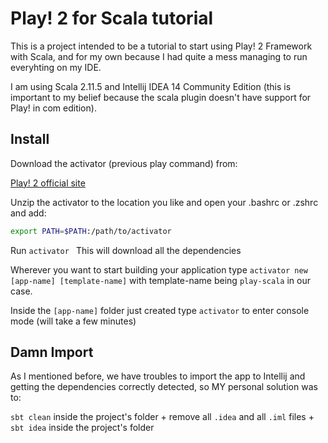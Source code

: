 # Play! 2 for Scala tutorial

This is a project intended to be a tutorial to start using Play! 2 Framework with Scala, and for my own because I had quite a mess managing to run everyhting on my IDE.

I am using Scala 2.11.5 and Intellij IDEA 14 Community Edition (this is important to my belief because the scala plugin doesn't have support for Play! in com edition).

## Install 

  Download the activator (previous play command) from:

  [Play! 2 official site](https://www.playframework.com/download)
    
  Unzip the activator to the location you like and open your .bashrc or .zshrc and add:
 
  ````bash
  export PATH=$PATH:/path/to/activator
  ````
  
  Run  ````activator ```` This will download all the dependencies
  
  Wherever you want to start building your application type ````activator new [app-name] [template-name]```` with template-name being ````play-scala```` in our case.
  
  Inside the ````[app-name]```` folder just created type ````activator```` to enter console mode (will take a few minutes)
  
## Damn Import 
  
  As I mentioned before, we have troubles to import the app to Intellij and getting the dependencies correctly detected, so MY personal solution was to:
  
  ````sbt clean```` inside the project's folder + 
  remove all ````.idea```` and all ````.iml```` files + 
  ````sbt idea```` inside the project's folder



